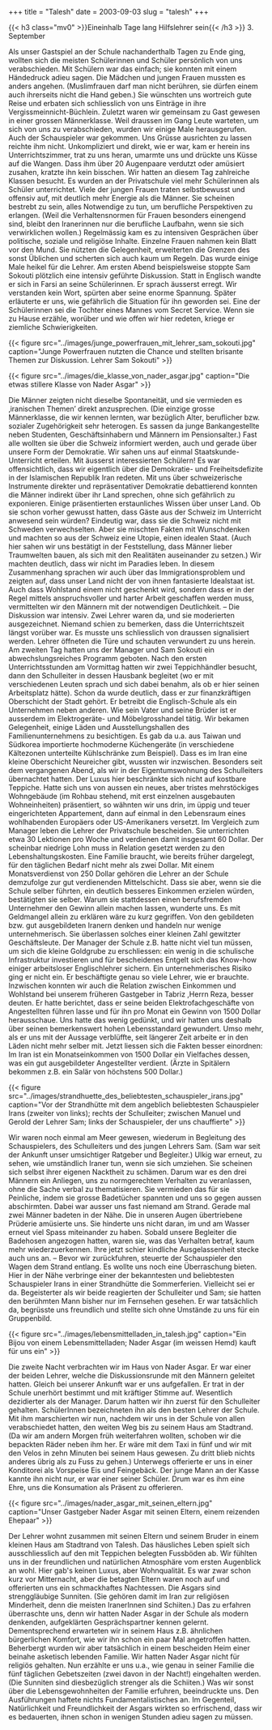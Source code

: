 +++
title = "Talesh"
date = 2003-09-03
slug = "talesh"
+++

{{< h3 class="mv0" >}}Eineinhalb Tage lang Hilfslehrer sein{{< /h3 >}}
3\. September

Als unser Gastspiel an der Schule nachanderthalb Tagen zu Ende ging, wollten sich die meisten Schülerinnen und Schüler persönlich von uns verabschieden. Mit Schülern war das einfach; sie konnten mit einem Händedruck adieu sagen. Die Mädchen und jungen Frauen mussten es anders angehen. (Muslimfrauen darf man nicht berühren, sie dürfen einem auch ihrerseits nicht die Hand geben.) Sie wünschten uns wortreich gute Reise und erbaten sich schliesslich von uns Einträge in ihre Vergissmeinnicht-Büchlein.
Zuletzt waren wir gemeinsam zu Gast gewesen in einer grossen Männerklasse. Weil draussen im Gang Leute warteten, um sich von uns zu verabschieden, wurden wir einige Male herausgerufen. Auch der Schauspieler war gekommen. Uns Grüsse ausrichten zu lassen reichte ihm nicht. Unkompliziert und direkt, wie er war, kam er herein ins Unterrichtszimmer, trat zu uns heran, umarmte uns und drückte uns Küsse auf die Wangen. Dass ihm über 20 Augenpaare verdutzt oder amüsiert zusahen, kratzte ihn kein bisschen.
Wir hatten an diesem Tag zahlreiche Klassen besucht. Es wurden an der Privatschule viel mehr Schülerinnen als Schüler unterrichtet. Viele der jungen Frauen traten selbstbewusst und offensiv auf, mit deutlich mehr Energie als die Männer. Sie scheinen bestrebt zu sein, alles Notwendige zu tun, um berufliche Perspektiven zu erlangen. (Weil die Verhaltensnormen für Frauen besonders einengend sind, bleibt den Iranerinnen nur die berufliche Laufbahn, wenn sie sich verwirklichen wollen.) Regelmässig kam es zu intensiven Gesprächen über politische, soziale und religiöse Inhalte. Einzelne Frauen nahmen kein Blatt vor den Mund. Sie nützten die Gelegenheit, erweiterten die Grenzen des sonst Üblichen und scherten sich auch kaum um Regeln. Das wurde einige Male heikel für die Lehrer. Am ersten Abend beispielsweise stoppte Sam Sokouti plötzlich eine intensiv geführte Diskussion. Statt in Englisch wandte er sich in Farsi an seine Schülerinnen. Er sprach äusserst erregt. Wir verstanden kein Wort, spürten aber seine enorme Spannung. Später erläuterte er uns, wie gefährlich die Situation für ihn geworden sei. Eine der Schülerinnen sei die Tochter eines Mannes vom Secret Service. Wenn sie zu Hause erzähle, worüber und wie offen wir hier redeten, kriege er ziemliche Schwierigkeiten.

{{< figure src="../images/junge_powerfrauen_mit_lehrer_sam_sokouti.jpg" caption="Junge Powerfrauen nutzten die Chance und stellten brisante Themen zur Diskussion. Lehrer Sam Sokouti" >}}

{{< figure src="../images/die_klasse_von_nader_asgar.jpg" caption="Die etwas stillere Klasse von Nader Asgar" >}}

Die Männer zeigten nicht dieselbe Spontaneität, und sie vermieden es ‚iranischen Themen’ direkt anzusprechen. (Die einzige grosse Männerklasse, die wir kennen lernten, war bezüglich Alter, beruflicher bzw. sozialer Zugehörigkeit sehr heterogen. Es sassen da junge Bankangestellte neben Studenten, Geschäftsinhabern und Männern im Pensionsalter.) Fast alle wollten sie über die Schweiz informiert werden, auch und gerade über unsere Form der Demokratie. Wir sahen uns auf einmal Staatskunde-Unterricht erteilen. Mit äusserst interessierten Schülern! Es war offensichtlich, dass wir eigentlich über die Demokratie- und Freiheitsdefizite in der Islamischen Republik Iran redeten. Mit uns über schweizerische Instrumente direkter und repräsentativer Demokratie debattierend konnten die Männer indirekt über ihr Land sprechen, ohne sich gefährlich zu exponieren. Einige präsentierten erstaunliches Wissen über unser Land. Ob sie schon vorher gewusst hatten, dass Gäste aus der Schweiz im Unterricht anwesend sein würden? Eindeutig war, dass sie die Schweiz nicht mit Schweden verwechselten. Aber sie mischten Fakten mit Wunschdenken und machten so aus der Schweiz eine Utopie, einen idealen Staat. (Auch hier sahen wir uns bestätigt in der Feststellung, dass Männer lieber Traumwelten bauen, als sich mit den Realitäten auseinander zu setzen.) Wir machten deutlich, dass wir nicht im Paradies leben. In diesem Zusammenhang sprachen wir auch über das Immigrationsproblem und zeigten auf, dass unser Land nicht der von ihnen fantasierte Idealstaat ist. Auch dass Wohlstand einem nicht geschenkt wird, sondern dass er in der Regel mittels anspruchsvoller und harter Arbeit geschaffen werden muss, vermittelten wir den Männern mit der notwendigen Deutlichkeit. – Die Diskussion war intensiv. Zwei Lehrer waren da, und sie moderierten ausgezeichnet. Niemand schien zu bemerken, dass die Unterrichtszeit längst vorüber war. Es musste uns schliesslich von draussen signalisiert werden. Lehrer öffneten die Türe und schauten verwundert zu uns herein.
Am zweiten Tag hatten uns der Manager und Sam Sokouti ein abwechslungsreiches Programm geboten. Nach den ersten Unterrichtsstunden am Vormittag hatten wir zwei Teppichhändler besucht, dann den Schulleiter in dessen Hausbank begleitet (wo er mit verschiedenen Leuten sprach und sich dabei benahm, als ob er hier seinen Arbeitsplatz hätte). Schon da wurde deutlich, dass er zur finanzkräftigen Oberschicht der Stadt gehört. Er betreibt die Englisch-Schule als ein Unternehmen neben anderen. Wie sein Vater und seine Brüder ist er ausserdem im Elektrogeräte- und Möbelgrosshandel tätig. Wir bekamen Gelegenheit, einige Läden und Ausstellungshallen des Familienunternehmens zu besichtigen. Es gab da u.a. aus Taiwan und Südkorea importierte hochmoderne Küchengeräte (in verschiedene Kältezonen unterteilte Kühlschränke zum Beispiel). Dass es im Iran eine kleine Oberschicht Neureicher gibt, wussten wir inzwischen. Besonders seit dem vergangenen Abend, als wir in der Eigentumswohnung des Schulleiters übernachtet hatten. Der Luxus hier beschränkte sich nicht auf kostbare Teppiche. Hatte sich uns von aussen ein neues, aber tristes mehrstöckiges Wohngebäude (im Rohbau stehend, mit erst einzelnen ausgebauten Wohneinheiten) präsentiert, so wähnten wir uns drin, im üppig und teuer eingerichteten Appartement, dann auf einmal in den Lebensraum eines wohlhabenden Europäers oder US-Amerikaners versetzt.
Im Vergleich zum Manager leben die Lehrer der Privatschule bescheiden. Sie unterrichten etwa 30 Lektionen pro Woche und verdienen damit insgesamt 60 Dollar. Der scheinbar niedrige Lohn muss in Relation gesetzt werden zu den Lebenshaltungskosten. Eine Familie braucht, wie bereits früher dargelegt, für den täglichen Bedarf nicht mehr als zwei Dollar. Mit einem Monatsverdienst von 250 Dollar gehören die Lehrer an der Schule demzufolge zur gut verdienenden Mittelschicht. Dass sie aber, wenn sie die Schule selber führten, ein deutlich besseres Einkommen erzielen würden, bestätigten sie selber. Warum sie stattdessen einen berufsfremden Unternehmer den Gewinn allein machen lassen, wunderte uns. Es mit Geldmangel allein zu erklären wäre zu kurz gegriffen. Von den gebildeten bzw. gut ausgebildeten Iranern denken und handeln nur wenige unternehmerisch. Sie überlassen solches einer kleinen Zahl gewitzter Geschäftsleute. Der Manager der Schule z.B. hatte nicht viel tun müssen, um sich die kleine Goldgrube zu erschliessen: ein wenig in die schulische Infrastruktur investieren und für bescheidenes Entgelt sich das Know-how einiger arbeitsloser Englischlehrer sichern. Ein unternehmerisches Risiko ging er nicht ein. Er beschäftigte genau so viele Lehrer, wie er brauchte.
Inzwischen konnten wir auch die Relation zwischen Einkommen und Wohlstand bei unserem früheren Gastgeber in Tabriz ,Herrn Reza, besser deuten. Er hatte berichtet, dass er seine beiden Elektrofachgeschäfte von Angestellten führen lasse und für ihn pro Monat ein Gewinn von 1500 Dollar herausschaue. Uns hatte das wenig gedünkt, und wir hatten uns deshalb über seinen bemerkenswert hohen Lebensstandard gewundert. Umso mehr, als er uns mit der Aussage verblüffte, seit längerer Zeit arbeite er in den Läden nicht mehr selber mit. Jetzt liessen sich die Fakten besser einordnen: Im Iran ist ein Monatseinkommen von 1500 Dollar ein Vielfaches dessen, was ein gut ausgebildeter Angestellter verdient. (Ärzte in Spitälern bekommen z.B. ein Salär von höchstens 500 Dollar.)

{{< figure src="../images/strandhuette_des_beliebtesten_schauspieler_irans.jpg" caption="Vor der Strandhütte mit dem angeblich beliebtesten Schauspieler Irans (zweiter von links); rechts der Schulleiter; zwischen Manuel und Gerold der Lehrer Sam; links der Schauspieler, der uns chauffierte" >}}

Wir waren noch einmal am Meer gewesen, wiederum in Begleitung des Schauspielers, des Schulleiters und des jungen Lehrers Sam. (Sam war seit der Ankunft unser umsichtiger Ratgeber und Begleiter.) Ulkig war erneut, zu sehen, wie umständlich Iraner tun, wenn sie sich umziehen. Sie scheinen sich selbst ihrer eigenen Nacktheit zu schämen. Darum war es den drei Männern ein Anliegen, uns zu normgerechtem Verhalten zu veranlassen, ohne die Sache verbal zu thematisieren. Sie vermieden das für sie Peinliche, indem sie grosse Badetücher spannten und uns so gegen aussen abschirmten. Dabei war ausser uns fast niemand am Strand. Gerade mal zwei Männer badeten in der Nähe. Die in unseren Augen übertriebene Prüderie amüsierte uns. Sie hinderte uns nicht daran, im und am Wasser erneut viel Spass miteinander zu haben. Sobald unsere Begleiter die Badehosen angezogen hatten, waren sie, was das Verhalten betraf, kaum mehr wiederzuerkennen. Ihre jetzt schier kindliche Ausgelassenheit stecke auch uns an. – Bevor wir zurückfuhren, steuerte der Schauspieler den Wagen dem Strand entlang. Es wollte uns noch eine Überraschung bieten. Hier in der Nähe verbringe einer der bekanntesten und beliebtesten Schauspieler Irans in einer Strandhütte die Sommerferien. Vielleicht sei er da. Begeisterter als wir beide reagierten der Schulleiter und Sam; sie hatten den berühmten Mann bisher nur im Fernsehen gesehen. Er war tatsächlich da, begrüsste uns freundlich und stellte sich ohne Umstände zu uns für ein Gruppenbild.

{{< figure src="../images/lebensmittelladen_in_talesh.jpg" caption="Ein Bijou von einem Lebensmittelladen; Nader Asgar (im weissen Hemd) kauft für uns ein" >}}

Die zweite Nacht verbrachten wir im Haus von Nader Asgar. Er war einer der beiden Lehrer, welche die Diskussionsrunde mit den Männern geleitet hatten. Gleich bei unserer Ankunft war er uns aufgefallen. Er trat in der Schule unerhört bestimmt und mit kräftiger Stimme auf. Wesentlich dezidierter als der Manager. Darum hatten wir ihn zuerst für den Schulleiter gehalten. SchülerInnen bezeichneten ihn als den besten Lehrer der Schule. Mit ihm marschierten wir nun, nachdem wir uns in der Schule von allen verabschiedet hatten, den weiten Weg bis zu seinem Haus am Stadtrand. (Da wir am andern Morgen früh weiterfahren wollten, schoben wir die bepackten Räder neben ihm her. Er wäre mit dem Taxi in fünf und wir mit den Velos in zehn Minuten bei seinem Haus gewesen. Zu dritt blieb nichts anderes übrig als zu Fuss zu gehen.) Unterwegs offerierte er uns in einer Konditorei als Vorspeise Eis und Feingebäck. Der junge Mann an der Kasse kannte ihn nicht nur, er war einer seiner Schüler. Drum war es ihm eine Ehre, uns die Konsumation als Präsent zu offerieren.

{{< figure src="../images/nader_asgar_mit_seinen_eltern.jpg" caption="Unser Gastgeber Nader Asgar mit seinen Eltern, einem reizenden Ehepaar" >}}

Der Lehrer wohnt zusammen mit seinen Eltern und seinem Bruder in einem kleinen Haus am Stadtrand von Talesh. Das häusliches Leben spielt sich ausschliesslich auf den mit Teppichen belegten Fussböden ab. Wir fühlten uns in der freundlichen und natürlichen Atmosphäre vom ersten Augenblick an wohl. Hier gab's keinen Luxus, aber Wohnqualität. Es war zwar schon kurz vor Mitternacht, aber die betagten Eltern waren noch auf und offerierten uns ein schmackhaftes Nachtessen.
Die Asgars sind strenggläubige Sunniten. (Sie gehören damit im Iran zur religiösen Minderheit, denn die meisten IranerInnen sind Schiiten.) Das zu erfahren überraschte uns, denn wir hatten Nader Asgar in der Schule als modern denkenden, aufgeklärten Gesprächspartner kennen gelernt. Dementsprechend erwarteten wir in seinem Haus z.B. ähnlichen bürgerlichen Komfort, wie wir ihn schon ein paar Mal angetroffen hatten. Beherbergt wurden wir aber tatsächlich in einem bescheiden Heim einer beinahe asketisch lebenden Familie. Wir hatten Nader Asgar nicht für religiös gehalten. Nun erzählte er uns u.a., wie genau in seiner Familie die fünf täglichen Gebetszeiten (zwei davon in der Nacht!) eingehalten werden. (Die Sunniten sind diesbezüglich strenger als die Schiiten.)
Was wir sonst über die Lebensgewohnheiten der Familie erfuhren, beeindruckte uns. Den Ausführungen haftete nichts Fundamentalistisches an. Im Gegenteil, Natürlichkeit und Freundlichkeit der Asgars wirkten so erfrischend, dass wir es bedauerten, ihnen schon in wenigen Stunden adieu sagen zu müssen.
